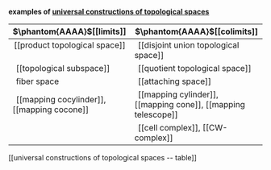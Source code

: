 **examples of [universal constructions of topological spaces](Top#UniversalConstructions)**

| $\phantom{AAAA}$[[limits]] | $\phantom{AAAA}$[[colimits]] |
|------------|--------------|
| $\,$[[product topological space]]  $\,$| $\,$ [[disjoint union topological space]] $\,$ |
| $\,$ [[topological subspace]] $\,$ | $\,$ [[quotient topological space]] $\,$ |
| $\,$ fiber space $\,$ | $\,$ [[attaching space]] $\,$ |
| $\,$ [[mapping cocylinder]], [[mapping cocone]] $\,$ | $\,$ [[mapping cylinder]], [[mapping cone]], [[mapping telescope]] $\,$ |
|  |  $\,$ [[cell complex]], [[CW-complex]] $\,$  |


[[universal constructions of topological spaces -- table]]